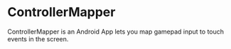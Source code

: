 # ControllerMapper

ControllerMapper is an Android App lets you map gamepad input to touch events in the screen.